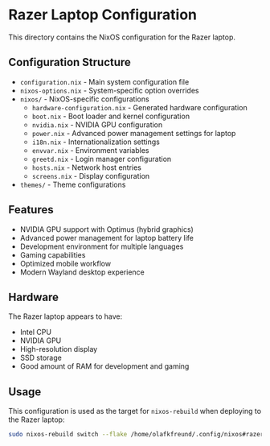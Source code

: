 # Razer Laptop Configuration

This directory contains the NixOS configuration for the Razer laptop.

## Configuration Structure

- `configuration.nix` - Main system configuration file
- `nixos-options.nix` - System-specific option overrides
- `nixos/` - NixOS-specific configurations
  - `hardware-configuration.nix` - Generated hardware configuration
  - `boot.nix` - Boot loader and kernel configuration
  - `nvidia.nix` - NVIDIA GPU configuration
  - `power.nix` - Advanced power management settings for laptop
  - `i18n.nix` - Internationalization settings
  - `envvar.nix` - Environment variables
  - `greetd.nix` - Login manager configuration
  - `hosts.nix` - Network host entries
  - `screens.nix` - Display configuration
- `themes/` - Theme configurations

## Features

- NVIDIA GPU support with Optimus (hybrid graphics)
- Advanced power management for laptop battery life
- Development environment for multiple languages
- Gaming capabilities
- Optimized mobile workflow
- Modern Wayland desktop experience

## Hardware

The Razer laptop appears to have:

- Intel CPU
- NVIDIA GPU
- High-resolution display
- SSD storage
- Good amount of RAM for development and gaming

## Usage

This configuration is used as the target for `nixos-rebuild` when deploying to the Razer laptop:

```bash
sudo nixos-rebuild switch --flake /home/olafkfreund/.config/nixos#razer
```
